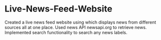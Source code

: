 # Live-News-Feed-Website
Created a live news feed website using which displays news from different sources all at one place.
Used news API newsapi.org to retrieve news.
Implemented search functionality to search any news labels.
	
